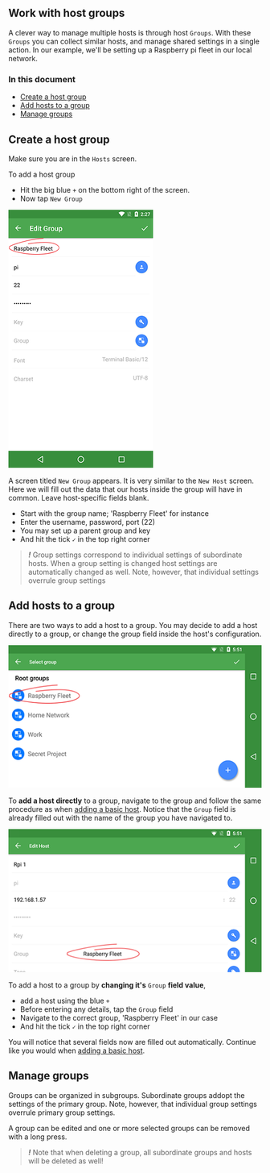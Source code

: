 ## Work with host groups

A clever way to manage multiple hosts is through host `Groups`. With these `Groups` you can collect similar hosts, and manage shared settings in a single action. In our example, we'll be setting up a Raspberry pi fleet in our local network.

### In this document
* [Create a host group](#create-a-host-group)
* [Add hosts to a group](#add-hosts-to-a-group)
* [Manage groups](#manage-groups)

## Create a host group
Make sure you are in the `Hosts` screen. 

To add a host group
* Hit the big blue `+` on the bottom right of the screen. 
* Now tap `New Group`

![Group configuration](images/groups01.png)

A screen titled `New Group` appears. It is very similar to the `New Host` screen. Here we will fill out the data that our hosts inside the group will have in common. Leave host-specific fields blank.

* Start with the group name; 'Raspberry Fleet' for instance
* Enter the username, password, port (22)
* You may set up a parent group and key
* And hit the tick `✓` in the top right corner 

> ***!*** Group settings correspond to individual settings of subordinate hosts. When a group setting is changed host settings are automatically changed as well. Note, however, that individual settings overrule group settings

## Add hosts to a group

There are two ways to add a host to a group. You may decide to add a host directly to a group, or change the group field inside the host's configuration.

![Select group](images/groups02.png)

To **add a host directly** to a group, navigate to the group and follow the same procedure as when [adding a basic host](basic_host.md). Notice that the `Group` field is already filled out with the name of the group you have navigated to.

![Group value](images/groups03.png)

To add a host to a group by **changing it's** `Group` **field value**, 
* add a host using the blue `+`
* Before entering any details, tap the `Group` field
* Navigate to the correct group, 'Raspberry Fleet' in our case
* And hit the tick `✓` in the top right corner

You will notice that several fields now are filled out automatically. Continue like you would when [adding a basic host](basic_host.md).

## Manage groups

Groups can be organized in subgroups. Subordinate groups addopt the settings of the primary group. Note, however, that individual group settings overrule primary group settings.

A group can be edited and one or more selected groups can be removed with a long press.

> ***!*** Note that when deleting a group, all subordinate groups and hosts will be deleted as well!